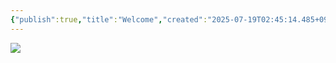 ```yaml
---
{"publish":true,"title":"Welcome","created":"2025-07-19T02:45:14.485+09:00","modified":"2025-07-19T16:15:56.437+09:00","cssclasses":""}
---
```


<img src="https://ghchart.rshah.org/inhanbyeol94" />


